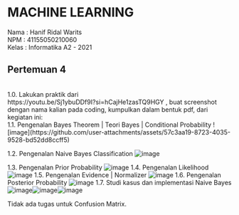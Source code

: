 # MACHINE LEARNING <br>
Nama : Hanif Ridal Warits <br>
NPM : 41155050210060 <br>
Kelas : Informatika A2 - 2021 <br>

## Pertemuan 4
<br>
1.0. Lakukan praktik dari 
<br> https://youtu.be/Sj1ybuDDf9I?si=hCajHe1zasTQ9HGY , buat screenshot dengan nama kalian pada coding, kumpulkan dalam bentuk pdf, dari kegiatan ini:
<br> 
1.1. Pengenalan Bayes Theorem | Teori Bayes | Conditional Probability
![image](https://github.com/user-attachments/assets/57c3aa19-8723-4035-9528-bd52dd8ccff5)

1.2. Pengenalan Naive Bayes Classification
![image](https://github.com/user-attachments/assets/2798808e-6fde-4976-b566-a1f9ae281acb)

1.3. Pengenalan Prior Probability
![image](https://github.com/user-attachments/assets/b86622df-753b-45a5-990d-b2dea4b167b1)
1.4. Pengenalan Likelihood
![image](https://github.com/user-attachments/assets/806d31f5-6fb5-4621-9031-ce4bcd0616df)
1.5. Pengenalan Evidence | Normalizer
![image](https://github.com/user-attachments/assets/d9d1cd0e-fc3c-43d4-85ba-bbed3df9eefe)
1.6. Pengenalan Posterior Probability
![image](https://github.com/user-attachments/assets/2790e6cd-434e-4f06-9d10-81fd4121d881)
1.7. Studi kasus dan implementasi Naive Bayes
![image](https://github.com/user-attachments/assets/ae231ded-e154-4da2-b4f0-fc634b4c7932)![image](https://github.com/user-attachments/assets/a6552a59-ff1a-4268-8487-4b4fbda6a0d5)![image](https://github.com/user-attachments/assets/2bfdb645-22a4-4e07-8361-a58103fc29f5)


Tidak ada tugas untuk Confusion Matrix.


